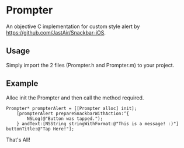 Prompter
===================

An objective C implementation for custom style alert by  https://github.com/JastAir/Snackbar-iOS. 


Usage
-------------

Simply import the 2 files (Prompter.h and Prompter.m) to your project.


Example
-------------

Alloc init the Prompter and then call the method required.

``` objc
Prompter* prompterAlert = [[Prompter alloc] init];
    [prompterAlert prepareSnackbarWithAction:^{
        NSLog(@"Button was tapped.");
    } andText:[NSString stringWithFormat:@"This is a message! :)"] buttonTitle:@"Tap Here!"];
```
That's All!

